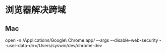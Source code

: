 # 浏览器解决跨域

## <a name="i1umce"></a>Mac
open -n /Applications/Google\ Chrome.app/ --args --disable-web-security  --user-data-dir=/Users/syswin/dev/chrome-dev

